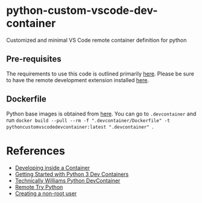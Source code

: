 # python-custom-vscode-dev-container
Customized and minimal VS Code remote container definition for python

## Pre-requisites 
The requirements to use this code is outlined primarily [here](https://code.visualstudio.com/docs/remote/containers#_getting-started). Please be sure to have the remote development extension installed [here](https://marketplace.visualstudio.com/items?itemName=ms-vscode-remote.vscode-remote-extensionpack). 

## Dockerfile 

Python base images is obtained from [here](https://hub.docker.com/_/python/tags). You can go to `.devcontainer` and run `docker build --pull --rm -f ".devcontainer/Dockerfile" -t pythoncustomvscodedevcontainer:latest ".devcontainer" `. 

# References 
- [Developing inside a Container](https://code.visualstudio.com/docs/remote/containers#_dev-container-features-preview)
- [Getting Started with Python 3 Dev Containers](https://medium.com/@dexterwilliams04/getting-started-with-python-3-dev-containers)
- [Technically Williams Python DevContainer](https://github.com/TechnicallyWilliams/vscode-remote-try-python/tree/master/.devcontainer)
- [Remote Try Python](https://github.com/microsoft/vscode-remote-try-python)
- [Creating a non-root user](https://code.visualstudio.com/remote/advancedcontainers/add-nonroot-user#)